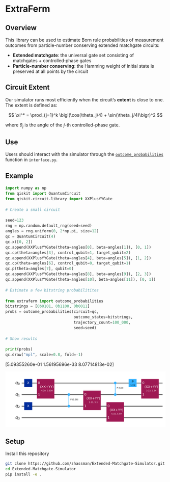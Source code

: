 # ExtraFerm

## Overview

This library can be used to estimate Born rule probabilities of measurement outcomes from particle-number conserving extended matchgate circuits:

- **Extended matchgate**: the universal gate set consisting of matchgates + controlled‑phase gates  
- **Particle-number conserving**: the Hamming weight of initial state is preserved at all points by the circuit

## Circuit Extent

Our simulator runs most efficiently when the circuit’s **extent** is close to one. The extent is defined as:

$$
\xi^* = \prod_{j=1}^k \bigl(\cos(\theta_j/4) + \sin(\theta_j/4)\bigr)^2
$$

where $\theta_j$ is the angle of the $j$-th controlled-phase gate.

## Use

Users should interact with the simulator through the [`outcome_probabilities`](python/extended_matchgate_simulator/interface.py) function in `interface.py`. 

## Example

```python
import numpy as np
from qiskit import QuantumCircuit
from qiskit.circuit.library import XXPlusYYGate

# Create a small circuit

seed=123
rng = np.random.default_rng(seed=seed)
angles = rng.uniform(0, 2*np.pi, size=12)
qc = QuantumCircuit(4)
qc.x([0, 2])
qc.append(XXPlusYYGate(theta=angles[0], beta=angles[1]), [0, 1])
qc.cp(theta=angles[3], control_qubit=1, target_qubit=2)
qc.append(XXPlusYYGate(theta=angles[4], beta=angles[5]), [1, 2])
qc.cp(theta=angles[6], control_qubit=0, target_qubit=1)
qc.p(theta=angles[7], qubit=0)
qc.append(XXPlusYYGate(theta=angles[8], beta=angles[9]), [2, 3])
qc.append(XXPlusYYGate(theta=angles[10], beta=angles[11]), [0, 1])

# Estimate a few bitstring probabilitites

from extraferm import outcome_probabilities
bitstrings = [0b0101, 0b1100, 0b0011]
probs = outcome_probabilities(circuit=qc, 
                              outcome_states=bitstrings, 
                              trajectory_count=100_000, 
                              seed=seed)

# Show results

print(probs)
qc.draw("mpl", scale=0.8, fold=-1)
```

[5.09355260e-01 1.56195696e-33 8.07714813e-02]

![Quantum Circuit](tutorials/circuit.png)


## Setup

Install this repository

```bash
git clone https://github.com/zhassman/Extended-Matchgate-Simulator.git
cd Extended-Matchgate-Simulator
pip install -e .
```
